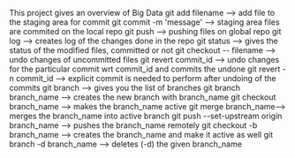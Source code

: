 This project gives an overview of Big Data
git add filename --> add file to the staging area for commit
git commit -m 'message' --> staging area files are commited on the local repo
git push   --> pushing files on global repo
git log --> creates log of the changes done in the repo
git status --> gives the status of the modified files, committed or not
git checkout -- filename --> undo changes of uncommitted files
git revert commit_id --> undo changes for the particular commit wrt commit_id and commits the undone
git revert -n commit_id --> explicit commit is needed to perform after undoing of the commits
git branch --> gives you the list of branches
git branch branch_name --> creates the new branch with branch_name
git checkout branch_name --> makes the branch_name active
git merge branch_name--> merges the branch_name into active branch
git push --set-upstream origin branch_name -->   pushes the branch_name remotely
git checkout -b branch_name --> creates the branch_name and make it active as well
git branch -d branch_name --> deletes (-d) the given branch_name

